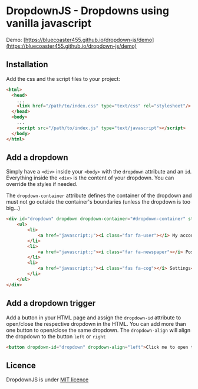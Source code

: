 # DropdownJS - Dropdowns using vanilla javascript

Demo: [https://bluecoaster455.github.io/dropdown-js/demo](https://bluecoaster455.github.io/dropdown-js/demo)

## Installation

Add the css and the script files to your project:
```html
<html>
  <head>
    ...
    <link href="/path/to/index.css" type="text/css" rel="stylesheet"/>
  </head>
  <body>
    ...
    <script src="/path/to/index.js" type="text/javascript"></script>
  </body>
</html>
```

## Add a dropdown
Simply have a ``<div>`` inside your ``<body>`` with the `dropdown` attribute and an `id`.
Everything inside the ``<div>`` is the content of your dropdown. You can override the styles
if needed.

The `dropdown-container` attribute defines the container of the dropdown and must not go
outside the container's boundaries (unless the dropdown is too big...)

```html
<div id="dropdown" dropdown dropdown-container="#dropdown-container" style="margin-top: 5px;">
    <ul>
        <li>
            <a href="javascript:;"><i class="far fa-user"></i> My account</a>
        </li>
        <li>
            <a href="javascript:;"><i class="far fa-newspaper"></i> Posts </a>
        </li>
        <li>
            <a href="javascript:;"><i class="fas fa-cog"></i> Settings</a>
        </li>
    </ul>
</div>
```

## Add a dropdown trigger

Add a button in your HTML page and assign the `dropdown-id` attribute to open/close
the respective dropdown in the HTML. You can add more than one button to open/close
the same dropdown. The `dropdown-align` will align the dropdown to the button `left` or `right`

```html
<button dropdown-id="dropdown" dropdown-align="left">Click me to open the dropdown</button>
```

## Licence
DropdownJS is under [MIT licence](https://opensource.org/licenses/mit-license.php)